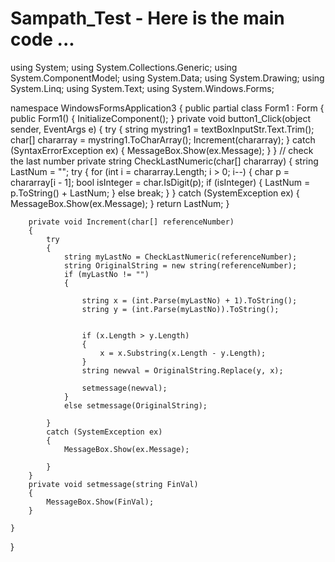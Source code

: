 # Sampath_Test - Here is the main code ...

using System;
using System.Collections.Generic;
using System.ComponentModel;
using System.Data;
using System.Drawing;
using System.Linq;
using System.Text;
using System.Windows.Forms;

namespace WindowsFormsApplication3
{
    public partial class Form1 : Form
    {
        public Form1()
        {
            InitializeComponent();
        }
        private void button1_Click(object sender, EventArgs e)
        {
            try
            {
                string mystring1 = textBoxInputStr.Text.Trim();
                char[] chararray = mystring1.ToCharArray();
                Increment(chararray);
            }
            catch (SyntaxErrorException ex)
            {
                MessageBox.Show(ex.Message);
            }
        }
        // check the last number
        private string CheckLastNumeric(char[] chararray)
        {
            string LastNum = "";
            try
            {
                for (int i = chararray.Length; i > 0; i--)
                {
                    char p = chararray[i - 1];
                    bool isInteger = char.IsDigit(p);
                    if (isInteger)
                    {
                        LastNum = p.ToString() + LastNum;
                    }
                    else break;
                }
            }
            catch (SystemException ex)
            {
                MessageBox.Show(ex.Message);
            }
            return LastNum;
        }

        private void Increment(char[] referenceNumber)
        {
            try
            {
                string myLastNo = CheckLastNumeric(referenceNumber);
                string OriginalString = new string(referenceNumber);
                if (myLastNo != "")
                {
     
                    string x = (int.Parse(myLastNo) + 1).ToString();
                    string y = (int.Parse(myLastNo)).ToString();


                    if (x.Length > y.Length)
                    {
                        x = x.Substring(x.Length - y.Length);
                    }
                    string newval = OriginalString.Replace(y, x);

                    setmessage(newval);
                }
                else setmessage(OriginalString);
            
            }
            catch (SystemException ex)
            {
                MessageBox.Show(ex.Message);
                
            }
        }
        private void setmessage(string FinVal)
        {
            MessageBox.Show(FinVal);
        }

    }
}
